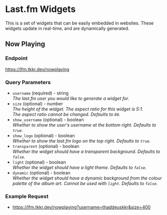 # Last.fm Widgets
This is a set of widgets that can be easily embedded in websites. These widgets update in real-time, and are dynamically generated.

## Now Playing
### Endpoint
https://lfm.tkkr.dev/nowplaying
### Query Parameters
* `username` (required) - string  
  *The last.fm user you would like to generate a widget for.*
* `size` (optional) - number  
  *The height of the widget. The aspect ratio for this widget is 5:1.*  
  *The aspect ratio cannot be changed. Defaults to `80`.*
* `show_username` (optional) - boolean  
  *Whether to show the user's username at the bottom right. Defaults to `true`.*
* `show_logo` (optional) - boolean  
  *Whether to show the last.fm logo on the top right. Defaults to `true`.*
* `transparent` (optional) - boolean  
  *Whether the widget should have a transparent background. Defaults to `false`.*
* `light` (optional) - boolean  
  *Whether the widget should have a light theme. Defaults to `false`.*
* `dynamic` (optional) - boolean  
  *Whether the widget should have a dynamic background from the colour palette of the album art.*
  *Cannot be used with `light`. Defaults to `false`.*
### Example Request
* https://lfm.tkkr.dev/nowplaying?username=thaddeuskkr&size=400